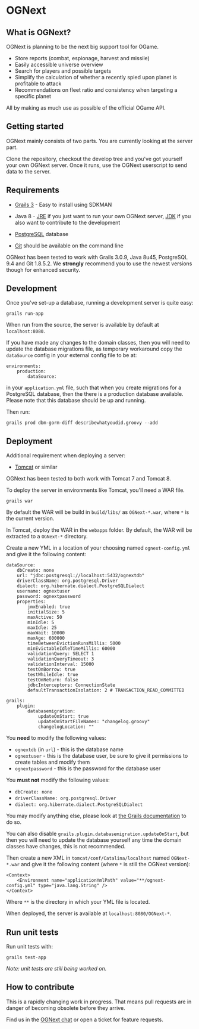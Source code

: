 OGNext
====

What is OGNext?
-------------

OGNext is planning to be the next big support tool for OGame.

- Store reports (combat, espionage, harvest and missile)
- Easily accessible universe overview
- Search for players and possible targets
- Simplify the calculation of whether a recently spied upon planet is profitable to attack
- Recommendations on fleet ratio and consistency when targeting a specific planet

All by making as much use as possible of the official OGame API.

Getting started
---------------

OGNext mainly consists of two parts. You are currently looking at the server part.

Clone the repository, checkout the develop tree and you've got yourself your own OGNext server.
Once it runs, use the OGNext userscript to send data to the server.

Requirements
------------

- [Grails 3](https://grails.org/download.html) - Easy to install using SDKMAN

- Java 8 - [JRE](http://www.oracle.com/technetwork/java/javase/downloads/jre8-downloads-2133155.html) if you just want to run your own OGNext server, [JDK](http://www.oracle.com/technetwork/java/javase/downloads/jdk8-downloads-2133151.html) if you also want to contribute to the development

- [PostgreSQL](http://www.postgresql.org/) database

- [Git](https://git-scm.com/downloads) should be available on the command line

OGNext has been tested to work with Grails 3.0.9, Java 8u45, PostgreSQL 9.4 and Git 1.8.5.2. We **strongly** recommend you to use the newest versions though for enhanced security.

Development
-----------

Once you've set-up a database, running a development server is quite easy:

    grails run-app

When run from the source, the server is available by default at `localhost:8080`.

If you have made any changes to the domain classes, then you will need to update the database migrations file, as temporary workaround copy the `dataSource` config in your external config file to be at:
 
    environments:
        production:
            dataSource:
 
in your `application.yml` file, such that when you create migrations for a PostgreSQL database, then the there is a production database available. Please note that this database should be up and running.
 
Then run:

    grails prod dbm-gorm-diff describewhatyoudid.groovy --add

Deployment
----------

Additional requirement when deploying a server:

- [Tomcat](https://tomcat.apache.org/) or similar

OGNext has been tested to both work with Tomcat 7 and Tomcat 8.

To deploy the server in environments like Tomcat, you'll need a WAR file.

    grails war

By default the WAR will be build in `build/libs/` as `OGNext-*.war`, where `*` is the current version.

In Tomcat, deploy the WAR in the `webapps` folder. By default, the WAR will be extracted to a `OGNext-*` directory.

Create a new YML in a location of your choosing named `ognext-config.yml` and give it the following content:

    dataSource:
        dbCreate: none
        url: "jdbc:postgresql://localhost:5432/ognextdb"
        driverClassName: org.postgresql.Driver
        dialect: org.hibernate.dialect.PostgreSQLDialect
        username: ognextuser
        password: ognextpassword
        properties:
            jmxEnabled: true
            initialSize: 5
            maxActive: 50
            minIdle: 5
            maxIdle: 25
            maxWait: 10000
            maxAge: 600000
            timeBetweenEvictionRunsMillis: 5000
            minEvictableIdleTimeMillis: 60000
            validationQuery: SELECT 1
            validationQueryTimeout: 3
            validationInterval: 15000
            testOnBorrow: true
            testWhileIdle: true
            testOnReturn: false
            jdbcInterceptors: ConnectionState
            defaultTransactionIsolation: 2 # TRANSACTION_READ_COMMITTED
       
    grails:
        plugin:
            databasemigration:
                updateOnStart: true
                updateOnStartFileNames: "changelog.groovy"
                changelogLocation: ""
                
You **need** to modify the following values:

 - `ognextdb` (in `url`) - this is the database name
 - `ognextuser` - this is the database user, be sure to give it permissions to create tables and modify them
 - `ognextpassword` - this is the password for the database user
 
You **must not** modify the following values:

 - `dbCreate: none`
 - `driverClassName: org.postgresql.Driver`
 - `dialect: org.hibernate.dialect.PostgreSQLDialect`
 
You may modify anything else, please look at [the Grails documentation](http://grails.github.io/grails-doc/latest/guide/conf.html#dataSource) to do so.

You can also disable `grails.plugin.databasemigration.updateOnStart`, but then you will need to update the database yourself any time the domain classes have changes, this is not recommended.

Then create a new XML in `tomcat/conf/Catalina/localhost` named `OGNext-*.war` and give it the following content (where `*` is still the OGNext version):

    <Context>
        <Environment name="applicationYmlPath" value="**/ognext-config.yml" type="java.lang.String" />
    </Context>

Where `**` is the directory in which your YML file is located.

When deployed, the server is available at `localhost:8080/OGNext-*`.

Run unit tests
--------------

Run unit tests with:

    grails test-app

*Note: unit tests are still being worked on.*

How to contribute
-----------------

This is a rapidly changing work in progress. That means pull requests are in danger of becoming obsolete before they arrive.

Find us in the [OGNext chat](http://chat.stackexchange.com/rooms/30740/ognext-next-level-personal-ogame-assistant) or open a ticket for feature requests.
